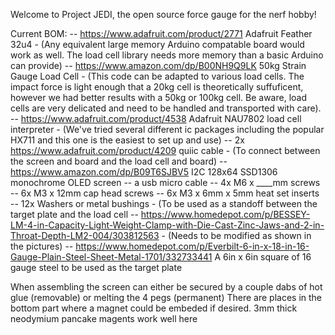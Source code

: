 Welcome to Project JEDI, the open source force gauge for the nerf hobby!





Current BOM:
-- https://www.adafruit.com/product/2771  Adafruit Feather 32u4 - (Any equivalent large memory Arduino compatable board would work as well. The load cell library needs more memory than a basic Arduino can provide)
-- https://www.amazon.com/dp/B00NH9Q9LK 50kg  Strain Gauge Load Cell - (This code can be adapted to various load cells. The impact force is light enough that a 20kg cell is theoretically suffuficent, however we had better results with a 50kg or 100kg cell. Be aware, load cells are very delicated and need to be handled and transported with care). 
-- https://www.adafruit.com/product/4538 Adafruit NAU7802 load cell interpreter - (We've tried several different ic packages including the popular HX711 and this one is the easiest to set up and use)
-- 2x https://www.adafruit.com/product/4209 quiic cable  - (To connect between the screen and board and the load cell and board) 
-- https://www.amazon.com/dp/B09T6SJBV5 I2C 128x64 SSD1306 monochrome OLED screen 
-- a usb micro cable 
-- 4x M6 x ____mm screws 
-- 6x M3 x 12mm cap head screws 
-- 6x M3 x 6mm x 5mm heat set inserts 
-- 12x Washers or metal bushings - (To be used as a standoff between the target plate and the load cell 
-- https://www.homedepot.com/p/BESSEY-LM-4-in-Capacity-Light-Weight-Clamp-with-Die-Cast-Zinc-Jaws-and-2-in-Throat-Depth-LM2-004/303812563 - (Needs to be modified as shown in the pictures) 
-- https://www.homedepot.com/p/Everbilt-6-in-x-18-in-16-Gauge-Plain-Steel-Sheet-Metal-1701/332733441 A 6in x 6in square of 16 gauge steel to be used as the  target plate 



When assembling the screen can either be secured by a couple dabs of hot glue (removable) or melting the 4 pegs (permanent) 
There are places in the bottom part where a magnet could be embeded if desired. 3mm thick neodymium pancake magents work well here 
